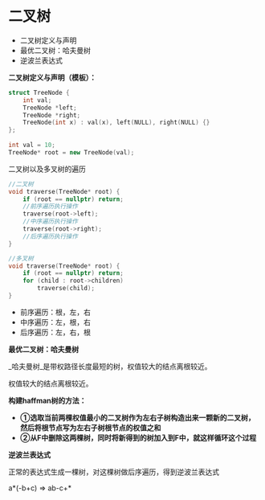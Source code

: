 # 二叉树

* 二叉树定义与声明
* 最优二叉树：哈夫曼树
* 逆波兰表达式

**二叉树定义与声明（模板）：**

```cpp
struct TreeNode {
    int val;
    TreeNode *left;
    TreeNode *right;
    TreeNode(int x) : val(x), left(NULL), right(NULL) {}
};
 
int val = 10;
TreeNode* root = new TreeNode(val);
```

二叉树以及多叉树的遍历

```cpp
//二叉树
void traverse(TreeNode* root) {
    if (root == nullptr) return;
    //前序遍历执行操作
    traverse(root->left);
    //中序遍历执行操作
    traverse(root->right);
    //后序遍历执行操作
}

//多叉树
void traverse(TreeNode* root) {
    if (root == nullptr) return;
    for (child : root->children)
        traverse(child);
}
```

* 前序遍历：根，左，右
* 中序遍历：左，根，右
* 后序遍历：左，右，根

**最优二叉树：哈夫曼树**

 _哈夫曼树_是带权路径长度最短的树，权值较大的结点离根较近。

权值较大的结点离根较近。

**构建haffman树的方法：**

* **①选取当前两棵权值最小的二叉树作为左右子树构造出来一颗新的二叉树，然后将根节点写为左右子树根节点的权值之和**
* **②从F中删除这两棵树，同时将新得到的树加入到F中，就这样循环这个过程**

**逆波兰表达式**

正常的表达式生成一棵树，对这棵树做后序遍历，得到逆波兰表达式

a\*\(-b+c\) =&gt; ab-c+\*

